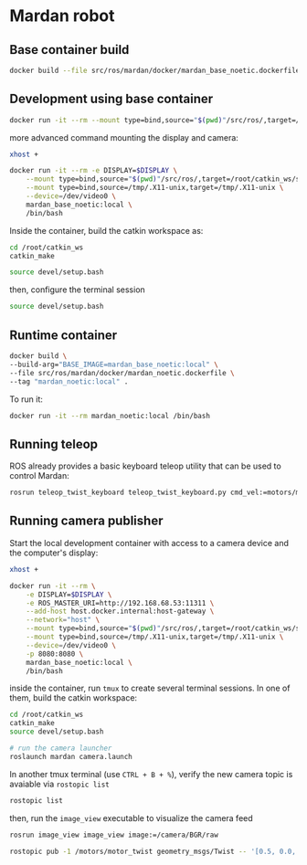 # Mardan robot

## Base container build

```bash
docker build --file src/ros/mardan/docker/mardan_base_noetic.dockerfile --tag "mardan_base_noetic:local" .
```

## Development using base container

```bash
docker run -it --rm --mount type=bind,source="$(pwd)"/src/ros/,target=/root/catkin_ws/src/ -e DISPLAY=$DISPLAY -v /tmp/.X11-unix:/tmp/.X11-unix mardan_base_noetic:local /bin/bash
```

more advanced command mounting the display and camera:

```bash
xhost +

docker run -it --rm -e DISPLAY=$DISPLAY \
    --mount type=bind,source="$(pwd)"/src/ros/,target=/root/catkin_ws/src/ \
    --mount type=bind,source=/tmp/.X11-unix,target=/tmp/.X11-unix \
    --device=/dev/video0 \
    mardan_base_noetic:local \
    /bin/bash
```

Inside the container, build the catkin workspace as:

```bash
cd /root/catkin_ws
catkin_make

source devel/setup.bash
```

then, configure the terminal session

```bash
source devel/setup.bash
```

## Runtime container

```bash
docker build \
--build-arg="BASE_IMAGE=mardan_base_noetic:local" \
--file src/ros/mardan/docker/mardan_noetic.dockerfile \
--tag "mardan_noetic:local" .
```

To run it:

```bash
docker run -it --rm mardan_noetic:local /bin/bash
```

## Running teleop

ROS already provides a basic keyboard teleop utility that can be used to control Mardan:

```bash
rosrun teleop_twist_keyboard teleop_twist_keyboard.py cmd_vel:=motors/motor_twist
```


## Running camera publisher

Start the local development container with access to a camera device and the computer's display:

```bash
xhost +

docker run -it --rm \
    -e DISPLAY=$DISPLAY \
    -e ROS_MASTER_URI=http://192.168.68.53:11311 \
    --add-host host.docker.internal:host-gateway \
    --network="host" \
    --mount type=bind,source="$(pwd)"/src/ros/,target=/root/catkin_ws/src/ \
    --mount type=bind,source=/tmp/.X11-unix,target=/tmp/.X11-unix \
    --device=/dev/video0 \
    -p 8080:8080 \
    mardan_base_noetic:local \
    /bin/bash
```

inside the container, run `tmux` to create several terminal sessions. In one of them, build the catkin workspace:

```bash
cd /root/catkin_ws
catkin_make
source devel/setup.bash

# run the camera launcher
roslaunch mardan camera.launch
```

In another tmux terminal (use `CTRL + B + %`), verify the new camera topic is avaiable via `rostopic list`

```bash
rostopic list
```

then, run the `image_view` executable to visualize the camera feed

```bash
rosrun image_view image_view image:=/camera/BGR/raw
```


```bash
rostopic pub -1 /motors/motor_twist geometry_msgs/Twist -- '[0.5, 0.0, 0.0]' '[0.0, 0.0, 0.5]'
```